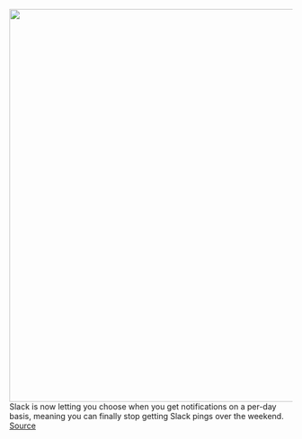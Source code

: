 <img src='https://cdn.vox-cdn.com/thumbor/YlIFQhFxgWhFf9h7wj_5Q0j3JK8=/0x0:2040x1360/1200x800/filters:focal(857x517:1183x843)/cdn.vox-cdn.com/uploads/chorus_image/image/67023850/acastro_190412_1777_slack_0001.0.jpg' width='700px' /><br/>
Slack is now letting you choose when you get notifications on a per-day basis, meaning you can finally stop getting Slack pings over the weekend.
<a href='https://www.theverge.com/21315295/slack-pause-notifications-per-day-basis-weekends-custom-schedule'> Source <a/>